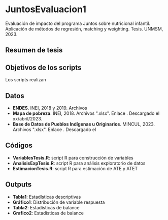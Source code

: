 # JuntosEvaluacion1

Evaluación de impacto del programa Juntos sobre nutricional infantil. Aplicación de métodos de regresión, matching y weighting.
Tesis. UNMSM, 2023.

## Resumen de tesis


## Objetivos de los scripts
Los scripts realizan 

## Datos
- **ENDES**. INEI, 2018 y 2019. Archivos
- **Mapa de pobreza**. INEI, 2018. Archivos ".xlsx". Enlace . Descargado el xx/abril/2023.
- **Base de Datos de Pueblos Indígenas u Originarios**. MINCUL, 2023. Archivos ".xlsx". Enlace . Descargado el 

## Códigos
- **VariablesTesis.R**: script R para construcción de variables
- **AnalisisExpTesis.R**: script R para análisis exploratorio de datos
- **EstimacionTesis.R**: script R para estimación de ATE y ATET

## Outputs
- **Tabla1**: Estadísticas descriptivas
- **Gráfico1**: Distribución de variable respuesta 
- **Tabla2**: Estadísticas de balance
- **Grafico2**: Estadísticas de balance
